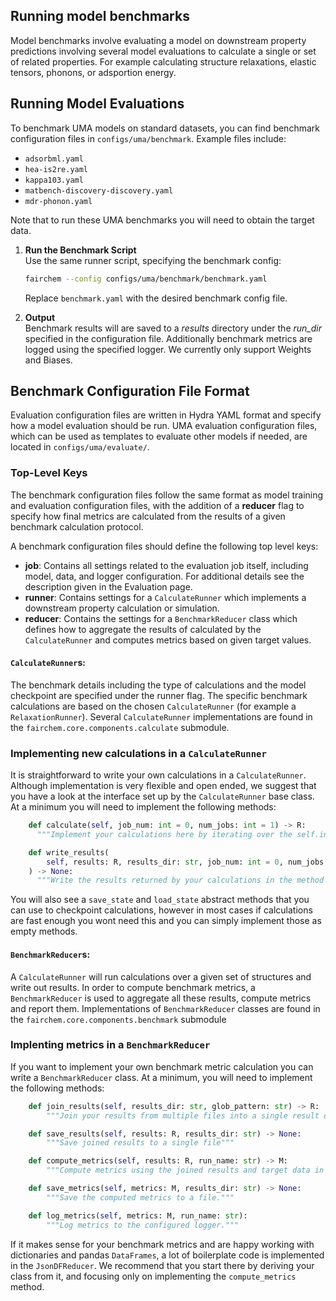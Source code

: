 ## Running model benchmarks

Model benchmarks involve evaluating a model on downstream property predictions involving several model evaluations to calculate a single or set of related properties. For example calculating structure relaxations, elastic tensors, phonons, or adsportion energy.

## Running Model Evaluations

To benchmark UMA models on standard datasets, you can find benchmark configuration files in `configs/uma/benchmark`. Example files include:
- `adsorbml.yaml`
- `hea-is2re.yaml`
- `kappa103.yaml`
- `matbench-discovery-discovery.yaml`
- `mdr-phonon.yaml`

Note that to run these UMA benchmarks you will need to obtain the target data.

1. **Run the Benchmark Script**  
   Use the same runner script, specifying the benchmark config:
   ```bash
   fairchem --config configs/uma/benchmark/benchmark.yaml
   ```
   Replace `benchmark.yaml` with the desired benchmark config file.

2. **Output**  
   Benchmark results will are saved to a *results* directory under the *run_dir* specified in the configuration file. Additionally benchmark metrics are logged using the specified logger. We currently only support Weights and Biases.

## Benchmark Configuration File Format

Evaluation configuration files are written in Hydra YAML format and specify how a model evaluation should be run. UMA evaluation configuration files, which can be used as templates to evaluate other models if needed, are located in `configs/uma/evaluate/`.

### Top-Level Keys

The benchmark configuration files follow the same format as model training and evaluation configuration files, with the addition of a **reducer** flag to specify how final metrics are calculated from the results of a given benchmark calculation protocol.

A benchmark configuration files should define the following top level keys:

- **job**: Contains all settings related to the evaluation job itself, including model, data, and logger configuration. For additional details see the description given in the Evaluation page.
- **runner**: Contains settings for a `CalculateRunner` which implements a downstream property calculation or simulation.
- **reducer**: Contains the settings for a `BenchmarkReducer` class which defines how to aggregate the results of calculated by the `CalculateRunner` and computes metrics based on given target values.

#### `CalculateRunner`s:
The benchmark details including the type of calculations and the model checkpoint are specified under the runner flag. The specific benchmark calculations are based on the chosen `CalculateRunner` (for example a `RelaxationRunner`). Several `CalculateRunner` implementations are found in the `fairchem.core.components.calculate` submodule.

### Implementing new calculations in a `CalculateRunner`
It is straightforward to write your own calculations in a `CalculateRunner`. Although implementation is very flexible and open ended, we suggest that you have a look at the interface set up by the `CalculateRunner` base class. At a minimum you will need to implement the following methods:

```python
    def calculate(self, job_num: int = 0, num_jobs: int = 1) -> R:
      """Implement your calculations here by iterating over the self.input_data attribute"""

    def write_results(
        self, results: R, results_dir: str, job_num: int = 0, num_jobs: int = 1
    ) -> None:
      """Write the results returned by your calculations in the method above"""
```

You will also see a `save_state` and `load_state` abstract methods that you can use to checkpoint calculations, however in most cases if calculations are fast enough you wont need this and you can simply implement those as empty methods.


#### `BenchmarkReducer`s:
A `CalculateRunner` will run calculations over a given set of structures and write out results. In order to compute benchmark metrics, a `BenchmarkReducer` is used to aggregate all these results, compute metrics and report them. Implementations of `BenchmarkReducer` classes are found in the `fairchem.core.components.benchmark` submodule

### Implenting metrics in a `BenchmarkReducer`

If you want to implement your own benchmark metric calculation you can write a `BenchmarkReducer` class. At a minimum, you will need to implement the following methods:

```python
    def join_results(self, results_dir: str, glob_pattern: str) -> R:
        """Join your results from multiple files into a single result object."""

    def save_results(self, results: R, results_dir: str) -> None:
        """Save joined results to a single file"""

    def compute_metrics(self, results: R, run_name: str) -> M:
        """Compute metrics using the joined results and target data in your BenchmarkReducer."""

    def save_metrics(self, metrics: M, results_dir: str) -> None:
        """Save the computed metrics to a file."""

    def log_metrics(self, metrics: M, run_name: str):
        """Log metrics to the configured logger."""
```

If it makes sense for your benchmark metrics and are happy working with dictionaries and pandas `DataFrames`, a lot of boilerplate code is implemented in the `JsonDFReducer`. We recommend that you start there by deriving your class from it, and focusing only on implementing the `compute_metrics` method.
